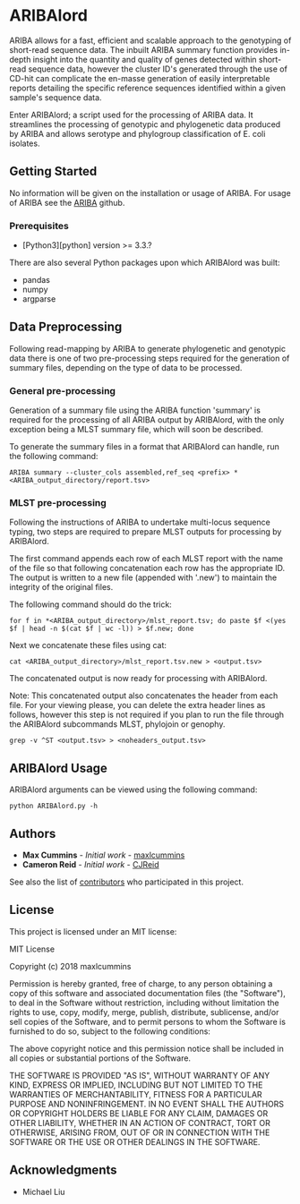 # ARIBAlord
ARIBA allows for a fast, efficient and scalable approach to the genotyping of short-read sequence data. The inbuilt ARIBA summary function provides in-depth insight into the quantity and quality of genes detected within short-read sequence data, however the cluster ID's generated through the use of CD-hit can complicate the en-masse generation of easily interpretable reports detailing the specific reference sequences identified within a given sample's sequence data.

Enter ARIBAlord; a script used for the processing of ARIBA data. It streamlines the processing of genotypic and phylogenetic data produced by ARIBA and allows serotype and phylogroup classification of E. coli isolates.



## Getting Started

No information will be given on the installation or usage of ARIBA.
For usage of ARIBA see the [ARIBA](https://github.com/sanger-pathogens/ariba) github.

### Prerequisites

  * [Python3][python] version >= 3.3.?

There are also several Python packages upon which ARIBAlord was built:
  * pandas
  * numpy
  * argparse
  
## Data Preprocessing

Following read-mapping by ARIBA to generate phylogenetic and genotypic data there is one of two pre-processing steps required for the generation of summary files, depending on the type of data to be processed.

### General pre-processing
Generation of a summary file using the ARIBA function 'summary' is required for the processing of all ARIBA output by ARIBAlord, with the only exception being a MLST summary file, which will soon be described.

To generate the summary files in a format that ARIBAlord can handle, run the following command:

```
ARIBA summary --cluster_cols assembled,ref_seq <prefix> *<ARIBA_output_directory/report.tsv>
```

### MLST pre-processing
Following the instructions of ARIBA to undertake multi-locus sequence typing, two steps are required to prepare MLST outputs for processing by ARIBAlord.

The first command appends each row of each MLST report with the name of the file so that following concatenation each row has the appropriate ID. The output is written to a new file (appended with '.new') to maintain the integrity of the original files.

The following command should do the trick:
```
for f in *<ARIBA_output_directory>/mlst_report.tsv; do paste $f <(yes $f | head -n $(cat $f | wc -l)) > $f.new; done
```
Next we concatenate these files using cat:
```
cat <ARIBA_output_directory>/mlst_report.tsv.new > <output.tsv>
```

The concatenated output is now ready for processing with ARIBAlord.

Note: This concatenated output also concatenates the header from each file. For your viewing please, you can delete the extra header lines as follows, however this step is not required if you plan to run the file through the ARIBAlord subcommands MLST, phylojoin or genophy.

```
grep -v ^ST <output.tsv> > <noheaders_output.tsv>
```

## ARIBAlord Usage
ARIBAlord arguments can be viewed using the following command:

```
python ARIBAlord.py -h
```


## Authors

* **Max Cummins** - *Initial work* - [maxlcummins](https://github.com/maxlcummins)
* **Cameron Reid** - *Initial work* - [CJReid](https://github.com/CJReid)

See also the list of [contributors](https://github.com/your/project/contributors) who participated in this project.

## License

This project is licensed under an MIT license:

MIT License

Copyright (c) 2018 maxlcummins

Permission is hereby granted, free of charge, to any person obtaining a copy
of this software and associated documentation files (the "Software"), to deal
in the Software without restriction, including without limitation the rights
to use, copy, modify, merge, publish, distribute, sublicense, and/or sell
copies of the Software, and to permit persons to whom the Software is
furnished to do so, subject to the following conditions:

The above copyright notice and this permission notice shall be included in all
copies or substantial portions of the Software.

THE SOFTWARE IS PROVIDED "AS IS", WITHOUT WARRANTY OF ANY KIND, EXPRESS OR
IMPLIED, INCLUDING BUT NOT LIMITED TO THE WARRANTIES OF MERCHANTABILITY,
FITNESS FOR A PARTICULAR PURPOSE AND NONINFRINGEMENT. IN NO EVENT SHALL THE
AUTHORS OR COPYRIGHT HOLDERS BE LIABLE FOR ANY CLAIM, DAMAGES OR OTHER
LIABILITY, WHETHER IN AN ACTION OF CONTRACT, TORT OR OTHERWISE, ARISING FROM,
OUT OF OR IN CONNECTION WITH THE SOFTWARE OR THE USE OR OTHER DEALINGS IN THE
SOFTWARE.

## Acknowledgments
* Michael Liu
